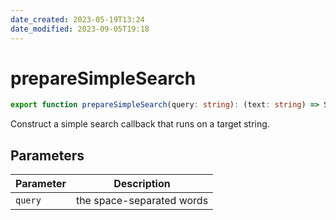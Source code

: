 ```yaml
---
date_created: 2023-05-19T13:24
date_modified: 2023-09-05T19:18
---
```

# prepareSimpleSearch

```ts
export function prepareSimpleSearch(query: string): (text: string) => SearchResult | null;
```

Construct a simple search callback that runs on a target string.

## Parameters

| Parameter | Description |
|-----------|-------------|
| `query` | the space-separated words |
